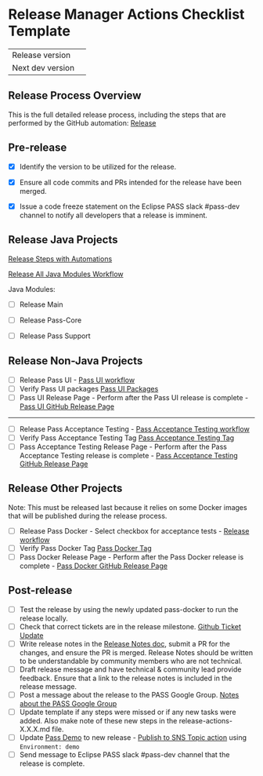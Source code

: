 # Release Manager Actions Checklist Template

|  |  |
| --- | --- |
| Release version |  |
| Next dev version |  |

## Release Process Overview
This is the full detailed release process, including the steps that are performed by the GitHub automation: [Release](../dev/release.md)

## Pre-release

- [x] Identify the version to be utilized for the release.
- [x] Ensure all code commits and PRs intended for the release have been merged.
- [x] Issue a code freeze statement on the Eclipse PASS slack #pass-dev channel to notify all developers that a release is imminent.


## Release Java Projects
[Release Steps with Automations](../dev/release-steps-with-automations.md)

[Release All Java Modules Workflow](https://github.com/eclipse-pass/main/actions/workflows/pass-java-release.yml)

Java Modules:
- [ ] Release Main
- [ ] Release Pass-Core
- [ ] Release Pass Support


## Release Non-Java Projects

- [ ] Release Pass UI - [Pass UI workflow](https://github.com/eclipse-pass/pass-ui/actions/workflows/release.yml)
- [ ] Verify Pass UI packages [Pass UI Packages](https://github.com/eclipse-pass/pass-ui/pkgs/container/pass-ui)
- [ ] Pass UI Release Page - Perform after the Pass UI release is complete - [Pass UI GitHub Release Page](https://github.com/eclipse-pass/pass-ui/releases)

 ---
 
- [ ] Release Pass Acceptance Testing - [Pass Acceptance Testing workflow](https://github.com/eclipse-pass/pass-acceptance-testing/actions/workflows/release.yml)
- [ ] Verify Pass Acceptance Testing Tag [Pass Acceptance Testing Tag](https://github.com/eclipse-pass/pass-acceptance-testing/tags)
- [ ] Pass Acceptance Testing Release Page - Perform after the Pass Acceptance Testing release is complete - [Pass Acceptance Testing GitHub Release Page](https://github.com/eclipse-pass/pass-acceptance-testing/releases)

## Release Other Projects
Note: This must be released last because it relies on some Docker images that will be published during the release process.

- [ ] Release Pass Docker - Select checkbox for acceptance tests - [Release workflow](https://github.com/eclipse-pass/pass-docker/actions/workflows/release.yml)
- [ ] Verify Pass Docker Tag [Pass Docker Tag](https://github.com/eclipse-pass/pass-docker/tags)
- [ ] Pass Docker Release Page - Perform after the Pass Docker release is complete - [Pass Docker GitHub Release Page](https://github.com/eclipse-pass/pass-docker/releases)

## Post-release

- [ ] Test the release by using the newly updated pass-docker to run the release locally.
- [ ] Check that correct tickets are in the release milestone. [Github Ticket Update](../dev/release.md#update-release-notes)
- [ ] Write release notes in the [Release Notes doc](../release-notes.md), submit a PR for the changes, and ensure the PR is merged. Release Notes should be written to be understandable by community members who are not technical.
- [ ] Draft release message and have technical & community lead provide feedback. Ensure that a link to the release notes is included in the release message.
- [ ] Post a message about the release to the PASS Google Group.  [Notes about the PASS Google Group](../dev/release.md#process)
- [ ] Update template if any steps were missed or if any new tasks were added. Also make note of these new steps in the release-actions-X.X.X.md file.
- [ ] Update [Pass Demo](https://demo.eclipse-pass.org) to new release - [Publish to SNS Topic action](https://github.com/eclipse-pass/main/actions/workflows/deployToAWS.yml) using `Environment: demo`
- [ ] Send message to Eclipse PASS slack #pass-dev channel that the release is complete.